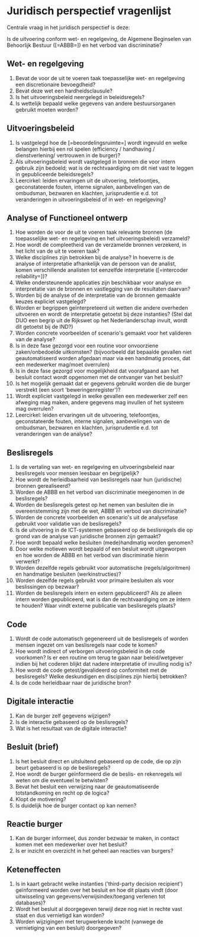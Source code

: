 # Juridisch perspectief vragenlijst

Centrale vraag in het juridisch perspectief is deze:

Is de uitvoering conform wet- en regelgeving, de Algemene Beginselen van Behoorlijk Bestuur ([=ABBB=]) en het verbod van discriminatie?

## Wet- en regelgeving
1. Bevat de voor de uit te voeren taak toepasselijke wet- en regelgeving een discretionaire bevoegdheid?
2. Bevat deze wet een hardheidsclausule?
3. Is het uitvoeringsbeleid neergelegd in beleidsregels?
4. Is wettelijk bepaald welke gegevens van andere bestuursorganen gebruikt moeten worden?

## Uitvoeringsbeleid
1. Is vastgelegd hoe de [=beoordelingsruimte=] wordt ingevuld en welke belangen hierbij een rol spelen (efficiency / handhaving / dienstverlening/ vertrouwen in de burger)?
2. Als uitvoeringsbeleid wordt vastgelegd in bronnen die voor intern gebruik zijn bedoeld; wat is de rechtvaardiging om dit niet vast te leggen in gepubliceerde beleidsregels?
3. Leercirkel: leiden ervaringen uit de uitvoering, telefoontjes, geconstateerde fouten, interne signalen, aanbevelingen van de ombudsman, bezwaren en klachten, jurisprudentie e.d. tot veranderingen in uitvoeringsbeleid of in wet- en regelgeving?

## Analyse of Functioneel ontwerp
1. Hoe worden de voor de uit te voeren taak relevante bronnen (de toepasselijke wet- en regelgeving en het uitvoeringsbeleid) verzameld?
2. Hoe wordt de compleetheid van de verzamelde bronnen verzekerd, in het licht van de uit te voeren taak?
3. Welke disciplines zijn betrokken bij de analyse? In hoeverre is de analyse of interpretatie afhankelijk van de persoon van de analist, komen verschillende analisten tot eenzelfde interpretatie ([=intercoder reliability=])?
4. Welke ondersteunende applicaties zijn beschikbaar voor analyse en interpretatie van de bronnen en vastlegging van de resultaten daarvan?
5. Worden bij de analyse of de interpretatie van de bronnen gemaakte keuzes expliciet vastgelegd?
6. Worden er begrippen geïnterpreteerd uit wetten die andere overheden uitvoeren en wordt de interpretatie getoetst bij deze instanties? (Stel dat DUO een begrip uit de Rijkswet op het Nederlanderschap invult, wordt dit getoetst bij de IND?)
7. Worden concrete voorbeelden of scenario's gemaakt voor het valideren van de analyse?
8. Is in deze fase gezorgd voor een routine voor onvoorziene zaken/onbedoelde uitkomsten? (bijvoorbeeld dat bepaalde gevallen niet geautomatiseerd worden afgedaan maar via een handmatig proces, dat een medewerker mag/moet overrulen)
9. Is in deze fase gezorgd voor mogelijkheid dat voorafgaand aan het besluit contact wordt opgenomen met de ontvanger van het besluit?
10. Is het mogelijk gemaakt dat er gegevens gebruikt worden die de burger verstrekt (een soort 'beweringenregister')?
11. Wordt expliciet vastgelegd in welke gevallen een medewerker zelf een afweging mag maken, andere gegevens mag invullen of het systeem mag overrulen?
12. Leercirkel: leiden ervaringen uit de uitvoering, telefoontjes, geconstateerde fouten, interne signalen, aanbevelingen van de ombudsman, bezwaren en klachten, jurisprudentie e.d. tot veranderingen van de analyse?

## Beslisregels
1. Is de vertaling van wet- en regelgeving en uitvoeringsbeleid naar beslisregels voor mensen leesbaar en begrijpelijk?
2. Hoe wordt de herleidbaarheid van beslisregels naar hun (juridische) bronnen gerealiseerd?
3. Worden de ABBB en het verbod van discriminatie meegenomen in de beslisregels?
4. Worden de beslisregels getest op het nemen van besluiten die in overeenstemming zijn met de wet, ABBB en verbod van discriminatie?
5. Worden de concrete voorbeelden en scenario's uit de analysefase gebruikt voor validatie van de beslisregels?
6. Is de uitvoering in de ICT-systemen gebaseerd op de beslisregels die op grond van de analyse van juridische bronnen zijn gemaakt?
7. Hoe wordt bepaald welke besluiten (mede)handmatig worden genomen?
8. Door welke motieven wordt bepaald of een besluit wordt uitgeworpen en hoe worden de ABBB en het verbod van discriminatie hierin verwerkt?
9. Worden dezelfde regels gebruikt voor automatische (regels/algoritmen) en handmatige besluiten (werkinstructies)?
10. Worden dezelfde regels gebruikt voor primaire besluiten als voor beslissingen op bezwaar?
11. Worden de beslisregels intern en extern gepubliceerd? Als ze alleen intern worden gepubliceerd, wat is dan de rechtvaardiging om ze intern te houden? Waar vindt externe publicatie van beslisregels plaats?

## Code
1. Wordt de code automatisch gegenereerd uit de beslisregels of worden mensen ingezet om van beslisregels naar code te komen?
2. Hoe wordt indirect of verborgen uitvoeringsbeleid in de code voorkomen? Is er een routine om terug te gaan naar beleid/wetgever indien bij het coderen blijkt dat nadere interpretatie of invulling nodig is?
3. Hoe wordt de code getest/gevalideerd op conformiteit met de beslisregels? Welke deskundigen en disciplines zijn hierbij betrokken?
4. Is de code herleidbaar naar de juridische bron?

## Digitale interactie
1. Kan de burger zelf gegevens wijzigen?
2. Is de interactie gebaseerd op de beslisregels?
3. Wat is het resultaat van de digitale interactie?

## Besluit (brief)
1. Is het besluit direct en uitsluitend gebaseerd op de code, die op zijn beurt gebaseerd is op de beslisregels?
2. Hoe wordt de burger geïnformeerd die de beslis- en rekenregels wil weten om die eventueel te betwisten?
3. Bevat het besluit een verwijzing naar de geautomatiseerde totstandkoming en recht op de logica?
4. Klopt de motivering?
5. Is duidelijk hoe de burger contact op kan nemen?

## Reactie burger
1. Kan de burger informeel, dus zonder bezwaar te maken, in contact komen met een medewerker over het besluit?
2. Is er inzicht en overzicht in het geheel aan reacties van burgers?

## Keteneffecten
1. Is in kaart gebracht welke instanties ('third-party decision recipient') geïnformeerd worden over het besluit en hoe dit plaats vindt (door uitwisseling van gegevens/verwijsindex/toegang verlenen tot databases)?
2. Wordt het besluit al doorgegeven terwijl deze nog niet in rechte vast staat en dus vernietigd kan worden?
3. Worden wijzigingen met terugwerkende kracht (vanwege de vernietiging van een besluit) doorgegeven?
